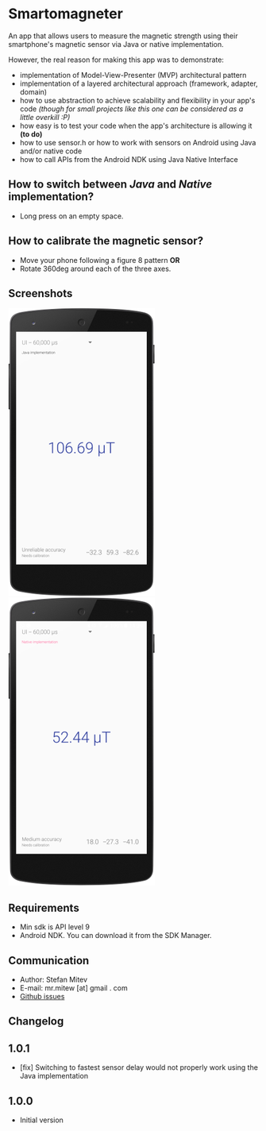 Smartomagneter
===========================

An app that allows users to measure the magnetic strength using their smartphone's magnetic sensor via Java or native implementation.

However, the real reason for making this app was to demonstrate:

* implementation of Model-View-Presenter (MVP) architectural pattern
* implementation of a layered architectural approach (framework, adapter, domain)
* how to use abstraction to achieve scalability and flexibility in your app's code *(though for small projects like this one can be considered as a little overkill :P)*
* how easy is to test your code when the app's architecture is allowing it **(to do)**
* how to use sensor.h or how to work with sensors on Android using Java and/or native code
* how to call APIs from the Android NDK using Java Native Interface

## How to switch between *Java* and *Native* implementation?

* Long press on an empty space. 

## How to calibrate the magnetic sensor?

* Move your phone following a figure 8 pattern **OR**
* Rotate 360deg around each of the three axes.

## Screenshots
![Running java implementation](https://github.com/mrmitew/Smartomagneter/blob/master/design/screenshot-java-impl-uncalibrated.png) ![Running native implementation](https://github.com/mrmitew/Smartomagneter/blob/master/design/screenshot-native-impl-calibrated.png)

## Requirements
* Min sdk is API level 9
* Android NDK. You can download it from the SDK Manager.

## Communication
* Author: Stefan Mitev
* E-mail: mr.mitew [at] gmail . com
* [Github issues](https://github.com/mrmitew/Smartomagneter/issues)

## Changelog
## 1.0.1
* [fix] Switching to fastest sensor delay would not properly work using the Java implementation
## 1.0.0
* Initial version
